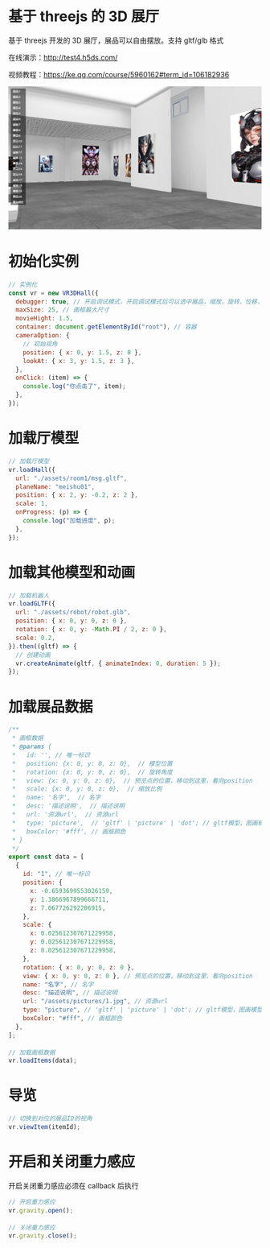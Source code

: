 # 基于 threejs 的 3D 展厅

基于 threejs 开发的 3D 展厅，展品可以自由摆放。支持 gltf/glb 格式

在线演示：http://test4.h5ds.com/

视频教程：https://ke.qq.com/course/5960162#term_id=106182936

![图片](test.png)

# 初始化实例

```javascript
// 实例化
const vr = new VR3DHall({
  debugger: true, // 开启调试模式，开启调试模式后可以选中展品，缩放，旋转，位移，console.log中可以查看到数据
  maxSize: 25, // 画框最大尺寸
  movieHight: 1.5,
  container: document.getElementById("root"), // 容器
  cameraOption: {
    // 初始视角
    position: { x: 0, y: 1.5, z: 0 },
    lookAt: { x: 3, y: 1.5, z: 3 },
  },
  onClick: (item) => {
    console.log("你点击了", item);
  },
});
```

# 加载厅模型

```javascript
// 加载厅模型
vr.loadHall({
  url: "./assets/room1/msg.gltf",
  planeName: "meishu01",
  position: { x: 2, y: -0.2, z: 2 },
  scale: 1,
  onProgress: (p) => {
    console.log("加载进度", p);
  },
});
```

# 加载其他模型和动画

```javascript
// 加载机器人
vr.loadGLTF({
  url: "./assets/robot/robot.glb",
  position: { x: 0, y: 0, z: 0 },
  rotation: { x: 0, y: -Math.PI / 2, z: 0 },
  scale: 0.2,
}).then((gltf) => {
  // 创建动画
  vr.createAnimate(gltf, { animateIndex: 0, duration: 5 });
});
```

# 加载展品数据

```javascript
/**
 * 画框数据
 * @params {
 *   id: '', // 唯一标识
 *   position: {x: 0, y: 0, z: 0},  // 模型位置
 *   rotation: {x: 0, y: 0, z: 0},  // 旋转角度
 *   view: {x: 0, y: 0, z: 0},  // 预览点的位置，移动到这里，看向position
 *   scale: {x: 0, y: 0, z: 0},  // 缩放比例
 *   name: '名字',  // 名字
 *   desc: '描述说明',  // 描述说明
 *   url: '资源url',  // 资源url
 *   type: 'picture',  // 'gltf' | 'picture' | 'dot'; // gltf模型，图画模型，图画要自定义画框
 *   boxColor: '#fff', // 画框颜色
 * }
 */
export const data = [
  {
    id: "1", // 唯一标识
    position: {
      x: -0.6593699553026159,
      y: 1.3866967899666711,
      z: 7.067726292206915,
    },
    scale: {
      x: 0.025612307671229958,
      y: 0.025612307671229958,
      z: 0.025612307671229958,
    },
    rotation: { x: 0, y: 0, z: 0 },
    view: { x: 0, y: 0, z: 0 }, // 预览点的位置，移动到这里，看向position
    name: "名字", // 名字
    desc: "描述说明", // 描述说明
    url: "/assets/pictures/1.jpg", // 资源url
    type: "picture", // 'gltf' | 'picture' | 'dot'; // gltf模型，图画模型，图画要自定义画框
    boxColor: "#fff", // 画框颜色
  },
];

// 加载画框数据
vr.loadItems(data);
```

# 导览

```javascript
// 切换到对应的展品ID的视角
vr.viewItem(itemId);
```

# 开启和关闭重力感应

开启关闭重力感应必须在 callback 后执行

```javascript
// 开启重力感应
vr.gravity.open();

// 关闭重力感应
vr.gravity.close();
```

